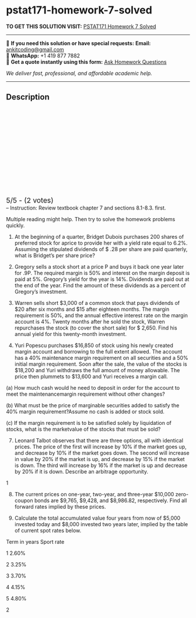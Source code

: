 # pstat171-homework-7-solved
**TO GET THIS SOLUTION VISIT:** [PSTAT171 Homework 7 Solved](https://www.ankitcodinghub.com/product/pstat171-instruction-review-textbook-chapter-7-and-sections-8-1-8-3-first-solved/)


---

📩 **If you need this solution or have special requests:** **Email:** ankitcoding@gmail.com  
📱 **WhatsApp:** +1 419 877 7882  
📄 **Get a quote instantly using this form:** [Ask Homework Questions](https://www.ankitcodinghub.com/services/ask-homework-questions/)

*We deliver fast, professional, and affordable academic help.*

---

<h2>Description</h2>



<div class="kk-star-ratings kksr-auto kksr-align-center kksr-valign-top" data-payload="{&quot;align&quot;:&quot;center&quot;,&quot;id&quot;:&quot;118822&quot;,&quot;slug&quot;:&quot;default&quot;,&quot;valign&quot;:&quot;top&quot;,&quot;ignore&quot;:&quot;&quot;,&quot;reference&quot;:&quot;auto&quot;,&quot;class&quot;:&quot;&quot;,&quot;count&quot;:&quot;2&quot;,&quot;legendonly&quot;:&quot;&quot;,&quot;readonly&quot;:&quot;&quot;,&quot;score&quot;:&quot;5&quot;,&quot;starsonly&quot;:&quot;&quot;,&quot;best&quot;:&quot;5&quot;,&quot;gap&quot;:&quot;4&quot;,&quot;greet&quot;:&quot;Rate this product&quot;,&quot;legend&quot;:&quot;5\/5 - (2 votes)&quot;,&quot;size&quot;:&quot;24&quot;,&quot;title&quot;:&quot;PSTAT171 Homework 7 Solved&quot;,&quot;width&quot;:&quot;138&quot;,&quot;_legend&quot;:&quot;{score}\/{best} - ({count} {votes})&quot;,&quot;font_factor&quot;:&quot;1.25&quot;}">

<div class="kksr-stars">

<div class="kksr-stars-inactive">
            <div class="kksr-star" data-star="1" style="padding-right: 4px">


<div class="kksr-icon" style="width: 24px; height: 24px;"></div>
        </div>
            <div class="kksr-star" data-star="2" style="padding-right: 4px">


<div class="kksr-icon" style="width: 24px; height: 24px;"></div>
        </div>
            <div class="kksr-star" data-star="3" style="padding-right: 4px">


<div class="kksr-icon" style="width: 24px; height: 24px;"></div>
        </div>
            <div class="kksr-star" data-star="4" style="padding-right: 4px">


<div class="kksr-icon" style="width: 24px; height: 24px;"></div>
        </div>
            <div class="kksr-star" data-star="5" style="padding-right: 4px">


<div class="kksr-icon" style="width: 24px; height: 24px;"></div>
        </div>
    </div>

<div class="kksr-stars-active" style="width: 138px;">
            <div class="kksr-star" style="padding-right: 4px">


<div class="kksr-icon" style="width: 24px; height: 24px;"></div>
        </div>
            <div class="kksr-star" style="padding-right: 4px">


<div class="kksr-icon" style="width: 24px; height: 24px;"></div>
        </div>
            <div class="kksr-star" style="padding-right: 4px">


<div class="kksr-icon" style="width: 24px; height: 24px;"></div>
        </div>
            <div class="kksr-star" style="padding-right: 4px">


<div class="kksr-icon" style="width: 24px; height: 24px;"></div>
        </div>
            <div class="kksr-star" style="padding-right: 4px">


<div class="kksr-icon" style="width: 24px; height: 24px;"></div>
        </div>
    </div>
</div>


<div class="kksr-legend" style="font-size: 19.2px;">
            5/5 - (2 votes)    </div>
    </div>
– Instruction: Review textbook chapter 7 and sections 8.1-8.3. first.

Multiple reading might help. Then try to solve the homework problems quickly.

1. At the beginning of a quarter, Bridget Dubois purchases 200 shares of preferred stock for aprice to provide her with a yield rate equal to 6.2%. Assuming the stipulated dividends of $ .28 per share are paid quarterly, what is Bridget’s per share price?

4. Gregory sells a stock short at a price P and buys it back one year later for .9P. The required margin is 50% and interest on the margin deposit is paid at 5%. Gregory’s yield for the year is 14%. Dividends are paid out at the end of the year. Find the amount of these dividends as a percent of Gregory’s investment.

5. Warren sells short $3,000 of a common stock that pays dividends of $20 after six months and $15 after eighteen months. The margin requirement is 50%, and the annual effective interest rate on the margin account is 4%. Twenty months after he sold the stock, Warren repurchases the stock (to cover the short sale) for $ 2,650. Find his annual yield for this twenty-month investment.

6. Yuri Popescu purchases $16,850 of stock using his newly created margin account and borrowing to the full extent allowed. The account has a 40% maintenance margin requirement on all securities and a 50% initial margin requirement. Soon after the sale, the value of the stocks is $18,200 and Yuri withdraws the full amount of money allowable. The price then plummets to $13,600 and Yuri receives a margin call.

(a) How much cash would he need to deposit in order for the account to meet the maintenancemargin requirement without other changes?

(b) What must be the price of marginable securities added to satisfy the 40% margin requirement?Assume no cash is added or stock sold.

(c) If the margin requirement is to be satisfied solely by liquidation of stocks, what is the marketvalue of the stocks that must be sold?

7. Leonard Talbot observes that there are three options, all with identical prices. The price of the first will increase by 10% if the market goes up, and decrease by 10% if the market goes down. The second will increase in value by 20% if the market is up, and decrease by 15% if the market is down. The third will increase by 16% if the market is up and decrease by 20% if it is down. Describe an arbitrage opportunity.

1

8. The current prices on one-year, two-year, and three-year $10,000 zero-coupon bonds are $9,765, $9,428, and $8,986.82, respectively. Find all forward rates implied by these prices.

9. Calculate the total accumulated value four years from now of $5,000 invested today and $8,000 invested two years later, implied by the table of current spot rates below.

Term in years Sport rate

1 2.60%

2 3.25%

3 3.70%

4 4.15%

5 4.80%

2
